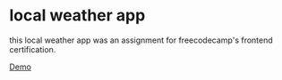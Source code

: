 # local weather app

this local weather app was an assignment for freecodecamp's frontend certification.

[Demo](http://weather.blackmesa.eu)
